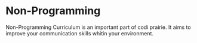 # Non-Programming

Non-Programming Curriculum is an important part of codi prairie. It aims to improve your communication skills whitin your environment.